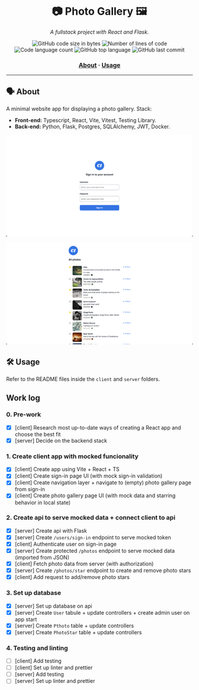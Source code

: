 <h1 align="center">
	📷 Photo Gallery 🖼️
</h1>

<p align="center">
	<i>A fullstack project with React and Flask.</i>
</p>


<p align="center">
	<img alt="GitHub code size in bytes" src="https://img.shields.io/github/languages/code-size/appinha/photo-gallery?color=blueviolet" />
	<img alt="Number of lines of code" src="https://img.shields.io/tokei/lines/github/appinha/photo-gallery?color=blueviolet" />
	<img alt="Code language count" src="https://img.shields.io/github/languages/count/appinha/photo-gallery?color=blue" />
	<img alt="GitHub top language" src="https://img.shields.io/github/languages/top/appinha/photo-gallery?color=blue" />
	<img alt="GitHub last commit" src="https://img.shields.io/github/last-commit/appinha/photo-gallery?color=brightgreen" />
</p>

<h3 align="center">
	<a href="#%EF%B8%8F-about">About</a>
	<span> · </span>
	<a href="#%EF%B8%8F-usage">Usage</a>
</h3>

---

## 🗣️ About

A minimal website app for displaying a photo gallery. Stack:

- **Front-end:** Typescript, React, Vite, Vitest, Testing Library.
- **Back-end:** Python, Flask, Postgres, SQLAlchemy, JWT, Docker.

![Screenshot of Sign In page](sign_in.png)

![Screenshot of Photo Gallery page](photo_gallery.png)

## 🛠️ Usage

Refer to the README files inside the `client` and `server` folders.

## Work log

### 0. Pre-work

- [x]  [client] Research most up-to-date ways of creating a React app and choose the best fit
- [x]  [server] Decide on the backend stack

### 1. Create client app with mocked funcionality

- [x]  [client] Create app using Vite + React + TS
- [x]  [client] Create sign-in page UI (with mock sign-in validation)
- [x]  [client] Create navigation layer + navigate to (empty) photo gallery page from sign-in
- [x]  [client] Create photo gallery page UI (with mock data and starring behavior in local state)

### 2. Create api to serve mocked data + connect client to api

- [x]  [server] Create api with Flask
- [x]  [server] Create `/users/sign-in` endpoint to serve mocked token
- [x]  [client] Authenticate user on sign-in page
- [x]  [server] Create protected `/photos` endpoint to serve mocked data (imported from JSON)
- [x]  [client] Fetch photo data from server (with authorization)
- [x]  [server] Create `/photos/star` endpoint to create and remove photo stars
- [x]  [client] Add request to add/remove photo stars

### 3. Set up database

- [x]  [server] Set up database on api
- [x]  [server] Create `User` tabule + update controllers + create admin user on app start
- [x]  [server] Create `Pthoto` table + update controllers
- [x]  [server] Create `PhotoStar` table + update controllers

### 4. Testing and linting

- [ ]  [client] Add testing
- [ ]  [client] Set up linter and prettier
- [ ]  [server] Add testing
- [ ]  [server] Set up linter and prettier
